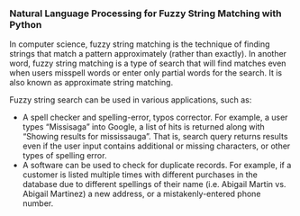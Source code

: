 ### Natural Language Processing for Fuzzy String Matching with Python


In computer science, fuzzy string matching is the technique of finding strings that match a pattern approximately (rather than exactly). In another word, fuzzy string matching is a type of search that will find matches even when users misspell words or enter only partial words for the search. It is also known as approximate string matching.

Fuzzy string search can be used in various applications, such as:

* A spell checker and spelling-error, typos corrector. For example, a user types “Missisaga” into Google, a list of hits is returned along with “Showing results for mississauga”. That is, search query returns results even if the user input contains additional or missing characters, or other types of spelling error.
* A software can be used to check for duplicate records. For example, if a customer is listed multiple times with different purchases in the database due to different spellings of their name (i.e. Abigail Martin vs. Abigail Martinez) a new address, or a mistakenly-entered phone number.
